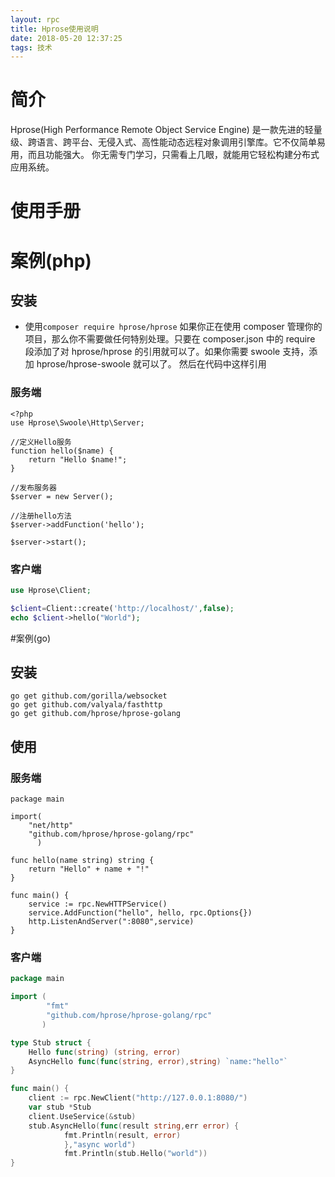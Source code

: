 ```yaml
---
layout: rpc
title: Hprose使用说明
date: 2018-05-20 12:37:25
tags: 技术
---
```

# 简介

Hprose(High Performance Remote Object Service Engine)
是一款先进的轻量级、跨语言、跨平台、无侵入式、高性能动态远程对象调用引擎库。它不仅简单易用，而且功能强大。 你无需专门学习，只需看上几眼，就能用它轻松构建分布式应用系统。

# 使用手册

# 案例(php)
## 安装
- 使用`composer require hprose/hprose`
如果你正在使用 composer 管理你的项目，那么你不需要做任何特别处理。只要在 composer.json 中的 require 段添加了对 hprose/hprose 的引用就可以了。如果你需要 swoole 支持，添加 hprose/hprose-swoole 就可以了。
然后在代码中这样引用

<!--more-->

### 服务端
```
<?php
use Hprose\Swoole\Http\Server;

//定义Hello服务
function hello($name) {
    return "Hello $name!";
}

//发布服务器
$server = new Server();

//注册hello方法
$server->addFunction('hello');

$server->start();
```
### 客户端
``` php 
use Hprose\Client;

$client=Client::create('http://localhost/',false);
echo $client->hello("World");
```
#案例(go)
## 安装
```
go get github.com/gorilla/websocket
go get github.com/valyala/fasthttp
go get github.com/hprose/hprose-golang
```
## 使用
### 服务端
```
package main

import(
    "net/http"
    "github.com/hprose/hprose-golang/rpc"
      )

func hello(name string) string {
    return "Hello" + name + "!"
}

func main() {
    service := rpc.NewHTTPService()
    service.AddFunction("hello", hello, rpc.Options{})
    http.ListenAndServer(":8080",service)
}
```


### 客户端
``` go 
package main

import (
        "fmt"
        "github.com/hprose/hprose-golang/rpc"
       )

type Stub struct {
    Hello func(string) (string, error)
    AsyncHello func(func(string, error),string) `name:"hello"`
}

func main() {
    client := rpc.NewClient("http://127.0.0.1:8080/")
    var stub *Stub
    client.UseService(&stub)
    stub.AsyncHello(func(result string,err error) {
            fmt.Println(result, error)
            },"async world")
            fmt.Println(stub.Hello("world"))
}
```



